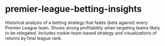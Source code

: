 # premier-league-betting-insights
Historical analysis of a betting strategy that fades (bets against) every Premier League team. Shows strong profitability when targeting teams likely to be relegated. Includes rookie-team-based strategy and visualizations of returns by final league rank.
